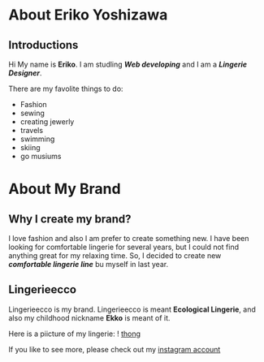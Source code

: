 # About Eriko Yoshizawa

## Introductions
Hi  My name is **Eriko**. I am studling _**Web developing**_ and I am a _**Lingerie Designer**_.

There are my favolite things to do:
*  Fashion
*  sewing
*  creating jewerly
*  travels
*  swimming
*  skiing
*  go musiums

# About My Brand

## Why I create my brand?

I love fashion and also I am prefer to create something new. I have been looking for comfortable lingerie for several years, but I could not find anything great for my relaxing time. So, I decided to create new _**comfortable lingerie line**_ bu myself in last year.  

## Lingerieecco

Lingerieecco is my brand. Lingerieecco is meant **Ecological Lingerie**, and also my childhood nickname **Ekko** is meant of it.

Here is a piicture of my lingerie:
! [thong](https://scontent.fsan1-1.fna.fbcdn.net/v/t31.0-8/14991056_532374830291551_1081218178858767055_o.jpg?oh=62851b10aba3943ed2d952f245be1af4&oe=5B1E23FC)

If you like to see more, please check out my [instagram account](https://www.instagram.com/lingerieecco/?hl=en)
